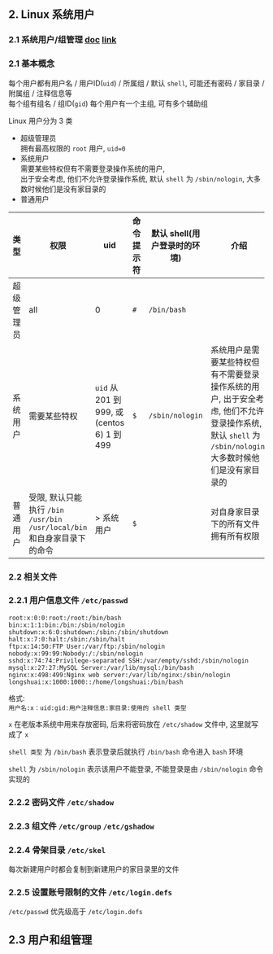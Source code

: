 ## 2. Linux 系统用户
### 2.1 系统用户/组管理 [doc](https://github.com/SublimeCT/note/tree/master/Linux/docs/2.1.md) [link](http://www.cnblogs.com/f-ck-need-u/p/7011460.html)

### 2.1 基本概念
每个用户都有用户名 / 用户ID(`uid`) / 所属组 / 默认 `shell`, 可能还有密码 / 家目录 / 附属组 / 注释信息等  
每个组有组名 / 组ID(`gid`)
每个用户有一个主组, 可有多个辅助组

Linux 用户分为 3 类
- 超级管理员  
拥有最高权限的 `root` 用户, `uid=0`
- 系统用户  
需要某些特权但有不需要登录操作系统的用户,   
出于安全考虑, 他们不允许登录操作系统, 默认 `shell` 为 `/sbin/nologin`, 大多数时候他们是没有家目录的  
- 普通用户  

类型 | 权限 | uid | 命令提示符 | 默认 shell(用户登录时的环境) | 介绍 
---- |---- |---- |---- |---- |---- |
超级管理员 | all | 0 | `#` | `/bin/bash` | 
系统用户 | 需要某些特权 | `uid` 从 201 到 999, 或(centos 6) 1 到 499 | `$` | `/sbin/nologin` | 系统用户是需要某些特权但有不需要登录操作系统的用户, 出于安全考虑, 他们不允许登录操作系统, 默认 `shell` 为 `/sbin/nologin`, 大多数时候他们是没有家目录的
普通用户 | 受限, 默认只能执行 `/bin` `/usr/bin` `/usr/local/bin` 和自身家目录下的命令 | > 系统用户 | `$` |  | 对自身家目录下的所有文件拥有所有权限

### 2.2 相关文件

### 2.2.1 用户信息文件 `/etc/passwd`
```profile
root:x:0:0:root:/root:/bin/bash
bin:x:1:1:bin:/bin:/sbin/nologin
shutdown:x:6:0:shutdown:/sbin:/sbin/shutdown
halt:x:7:0:halt:/sbin:/sbin/halt
ftp:x:14:50:FTP User:/var/ftp:/sbin/nologin
nobody:x:99:99:Nobody:/:/sbin/nologin
sshd:x:74:74:Privilege-separated SSH:/var/empty/sshd:/sbin/nologin
mysql:x:27:27:MySQL Server:/var/lib/mysql:/bin/bash
nginx:x:498:499:Nginx web server:/var/lib/nginx:/sbin/nologin
longshuai:x:1000:1000::/home/longshuai:/bin/bash
```
格式:  
`用户名:x：uid:gid:用户注释信息:家目录:使用的 shell 类型`

`x` 在老版本系统中用来存放密码, 后来将密码放在 `/etc/shadow` 文件中, 这里就写成了 `x`

`shell 类型` 为 `/bin/bash` 表示登录后就执行 `/bin/bash` 命令进入 `bash` 环境

`shell` 为 `/sbin/nologin` 表示该用户不能登录, 不能登录是由 `/sbin/nologin` 命令实现的

### 2.2.2 密码文件 `/etc/shadow`
### 2.2.3 组文件 `/etc/group` `/etc/gshadow`
### 2.2.4 骨架目录 `/etc/skel`
每次新建用户时都会复制到新建用户的家目录里的文件

### 2.2.5 设置账号限制的文件 `/etc/login.defs`
`/etc/passwd` 优先级高于 `/etc/login.defs`

## 2.3 用户和组管理












